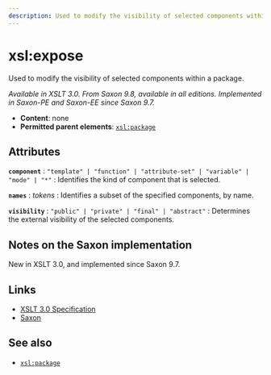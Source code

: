 ```yaml
---
description: Used to modify the visibility of selected components within a package
---
```


# xsl:expose

Used to modify the visibility of selected components within a package.

_Available in XSLT 3.0. From Saxon 9.8, available in all editions. Implemented in Saxon-PE and Saxon-EE since Saxon 9.7._

- **Content**: none
- **Permitted parent elements**: [`xsl:package`](xsl-package.md)

## Attributes

**`component`**
: `"template" | "function" | "attribute-set" | "variable" | "mode" | "*"`
: Identifies the kind of component that is selected.

**`names`**
: _tokens_
: Identifies a subset of the specified components, by name.

**`visibility`**
: `"public" | "private" | "final" | "abstract"`
: Determines the external visibility of the selected components.

## Notes on the Saxon implementation

New in XSLT 3.0, and implemented since Saxon 9.7.

## Links

- [XSLT 3.0 Specification](http://www.w3.org/TR/xslt-30/#element-expose)
- [Saxon](https://www.saxonica.com/html/documentation/xsl-elements/expose.html)

## See also

- [`xsl:package`](xsl-package.md)

